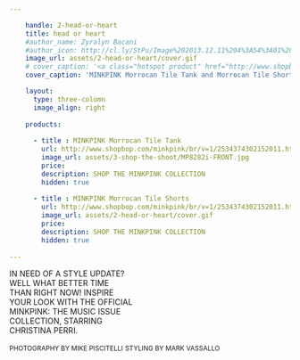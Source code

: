 ```yaml
---

    handle: 2-head-or-heart
    title: head or heart
    #author_name: Zyralyn Bacani
    #author_icon: http://cl.ly/StPu/Image%202013.12.11%204%3A54%3A01%20pm.png
    image_url: assets/2-head-or-heart/cover.gif
    # cover_caption: '<a class="hotspot product" href="http://www.shopbop.com/minkpink/br/v=1/2534374302152011.htm#1">MINKPINK Morrocan Tile Tank and Morrocan Tile Short</a>'
    cover_caption: 'MINKPINK Morrocan Tile Tank and Morrocan Tile Short'

    layout:
      type: three-column
      image_align: right
    
    products:
  
      - title : MINKPINK Morrocan Tile Tank 
        url: http://www.shopbop.com/minkpink/br/v=1/2534374302152011.htm#1
        image_url: assets/3-shop-the-shoot/MP8282i-FRONT.jpg
        price: 
        description: SHOP THE MINKPINK COLLECTION
        hidden: true
        
      - title : MINKPINK Morrocan Tile Shorts 
        url: http://www.shopbop.com/minkpink/br/v=1/2534374302152011.htm#2
        image_url: assets/2-head-or-heart/cover.gif
        price: 
        description: SHOP THE MINKPINK COLLECTION
        hidden: true
        
---
```

<style>
  article[data-page="2-head-or-heart"] header {
    height: 60%;
  }

  article[data-page="2-head-or-heart"] .title {
    background: url(assets/2-head-or-heart/cover-heading.svg) no-repeat;
    background-size: contain;
    color: transparent;
    min-height: 140px;
  }
  
  article[data-page="2-head-or-heart"] .body {
    font-family: "proxima-nova";
  }
  
  big { font-size: 120% }
/*  p > span { font-style: normal; }*/

  #header-image {
    position: relative;
    margin-left: -93px;
    max-width: initial;
    width: 310px;
  }

  @media only screen and (min-width: 768px) {
    article[data-page="2-head-or-heart"] header .title {
      position: absolute;
      top: 15%;
      height: 100%;
      width: 100%;
    }

    article[data-page="2-head-or-heart"] .body {
      position: relative;
    }
  }
</style>

IN NEED OF A STYLE UPDATE?     
WELL WHAT BETTER TIME     
THAN RIGHT NOW! INSPIRE      
YOUR LOOK WITH THE OFFICIAL     
MINKPINK: THE MUSIC ISSUE    
COLLECTION, STARRING    
CHRISTINA PERRI.

<small>PHOTOGRAPHY BY MIKE PISCITELLI</small>
<small>STYLING BY MARK VASSALLO</small>
